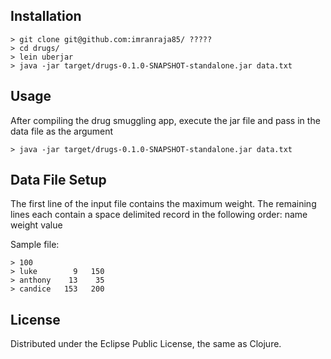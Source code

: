 ## Installation

```
> git clone git@github.com:imranraja85/ ?????
> cd drugs/
> lein uberjar
> java -jar target/drugs-0.1.0-SNAPSHOT-standalone.jar data.txt
```

## Usage

After compiling the drug smuggling app, execute the jar file and pass in the data file as the argument
```
> java -jar target/drugs-0.1.0-SNAPSHOT-standalone.jar data.txt
```

## Data File Setup
The first line of the input file contains the maximum weight. The remaining lines each contain a space delimited record in the following order: name weight value

Sample file:
```
> 100
> luke        9   150
> anthony    13    35
> candice   153   200
```

## License

Distributed under the Eclipse Public License, the same as Clojure.
